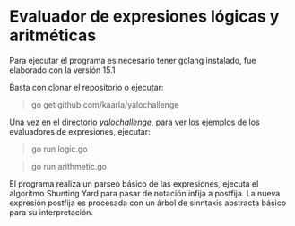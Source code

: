 # Evaluador de expresiones lógicas y aritméticas

Para ejecutar el programa es necesario tener golang instalado, fue elaborado con la versión 15.1

Basta con clonar el repositorio o ejecutar:
> go get github.com/kaarla/yalochallenge

Una vez en el directorio *yalochallenge*, para ver los ejemplos de los evaluadores de expresiones, ejecutar:

> go run logic.go

> go run arithmetic.go

El programa realiza un parseo básico de las expresiones, ejecuta el algoritmo Shunting Yard para pasar de notación infija a postfija. La nueva expresión postfija es procesada con un árbol de sinntaxis abstracta básico para su interpretación.
